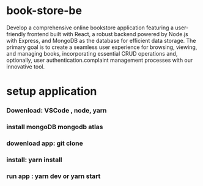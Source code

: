# book-store-be

Develop a comprehensive online bookstore application featuring a user-friendly frontend built with React, a robust backend powered by Node.js with Express, and MongoDB as the database for efficient data storage. The primary goal is to create a seamless user experience for browsing, viewing, and managing books, incorporating essential CRUD operations and, optionally, user authentication.complaint management processes with our innovative tool.

# setup application

### Dowenload: VSCode , node, yarn

### install mongoDB mongodb atlas

### dowenload app: git clone

### install: yarn install

### run app : yarn dev or yarn start
